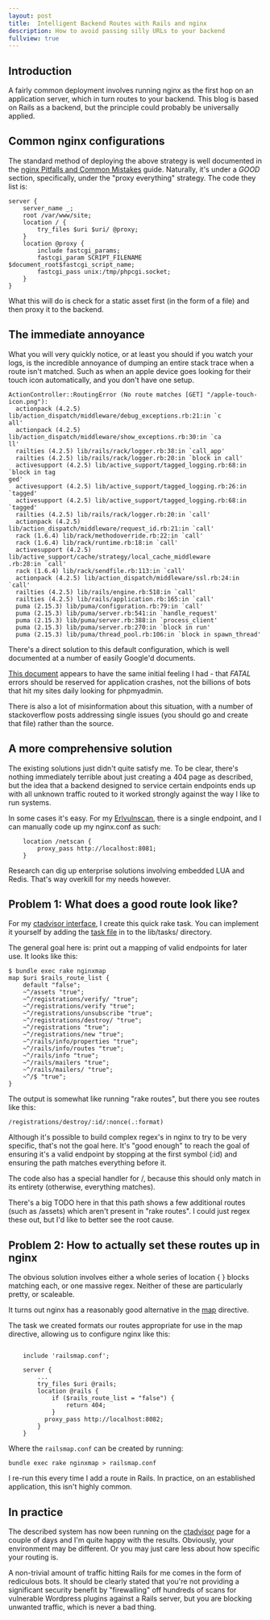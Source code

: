 ```yaml
---
layout: post
title:  Intelligent Backend Routes with Rails and nginx
description: How to avoid passing silly URLs to your backend
fullview: true
---
```


## Introduction
A fairly common deployment involves running nginx as the first hop on an application server, which in turn routes to your backend. This blog is based on Rails as a backend, but the principle could probably be universally applied.

## Common nginx configurations
The standard method of deploying the above strategy is well documented in the [nginx Pitfalls and Common Mistakes](https://www.nginx.com/resources/wiki/start/topics/tutorials/config_pitfalls/) guide. Naturally, it's under a *GOOD* section, specifically, under the "proxy everything" strategy. The code they list is:

```
server {
    server_name _;
    root /var/www/site;
    location / {
        try_files $uri $uri/ @proxy;
    }
    location @proxy {
        include fastcgi_params;
        fastcgi_param SCRIPT_FILENAME $document_root$fastcgi_script_name;
        fastcgi_pass unix:/tmp/phpcgi.socket;
    }
}

```

What this will do is check for a static asset first (in the form of a file) and then proxy it to the backend.

## The immediate annoyance
What you will very quickly notice, or at least you should if you watch your logs, is the incredible annoyance of dumping an entire stack trace when a route isn't matched. Such as when an apple device goes looking for their touch icon automatically, and you don't have one setup.

```
ActionController::RoutingError (No route matches [GET] "/apple-touch-icon.png"):
  actionpack (4.2.5) lib/action_dispatch/middleware/debug_exceptions.rb:21:in `c
all'
  actionpack (4.2.5) lib/action_dispatch/middleware/show_exceptions.rb:30:in `ca
ll'
  railties (4.2.5) lib/rails/rack/logger.rb:38:in `call_app'
  railties (4.2.5) lib/rails/rack/logger.rb:20:in `block in call'
  activesupport (4.2.5) lib/active_support/tagged_logging.rb:68:in `block in tag
ged'
  activesupport (4.2.5) lib/active_support/tagged_logging.rb:26:in `tagged'
  activesupport (4.2.5) lib/active_support/tagged_logging.rb:68:in `tagged'
  railties (4.2.5) lib/rails/rack/logger.rb:20:in `call'
  actionpack (4.2.5) lib/action_dispatch/middleware/request_id.rb:21:in `call'
  rack (1.6.4) lib/rack/methodoverride.rb:22:in `call'
  rack (1.6.4) lib/rack/runtime.rb:18:in `call'
  activesupport (4.2.5) lib/active_support/cache/strategy/local_cache_middleware
.rb:28:in `call'
  rack (1.6.4) lib/rack/sendfile.rb:113:in `call'
  actionpack (4.2.5) lib/action_dispatch/middleware/ssl.rb:24:in `call'
  railties (4.2.5) lib/rails/engine.rb:518:in `call'
  railties (4.2.5) lib/rails/application.rb:165:in `call'
  puma (2.15.3) lib/puma/configuration.rb:79:in `call'
  puma (2.15.3) lib/puma/server.rb:541:in `handle_request'
  puma (2.15.3) lib/puma/server.rb:388:in `process_client'
  puma (2.15.3) lib/puma/server.rb:270:in `block in run'
  puma (2.15.3) lib/puma/thread_pool.rb:106:in `block in spawn_thread'

```

There's a direct solution to this default configuration, which is well documented at a number of easily Google'd documents.

[This document](http://rubyjunky.com/cleaning-up-rails-4-production-logging.html) appears to have the same initial feeling I had - that *FATAL* errors should be reserved for application crashes, not the billions of bots that hit my sites daily looking for phpmyadmin.

There is also a lot of misinformation about this situation, with a number of stackoverflow posts addressing single issues (you should go and create that file) rather than the source.

## A more comprehensive solution

The existing solutions just didn't quite satisfy me. To be clear, there's nothing immediately terrible about just creating a 404 page as described, but the idea that a backend designed to service certain endpoints ends up with all unknown traffic routed to it worked strongly against the way I like to run systems.

In some cases it's easy. For my [Erlvulnscan](https://erlvulnscan.lolware.net), there is a single endpoint, and I can manually code up my nginx.conf as such:

```
    location /netscan {
        proxy_pass http://localhost:8081;
    }
```

Research can dig up enterprise solutions involving embedded LUA and Redis. That's way overkill for my needs however.

## Problem 1: What does a good route look like?

For my [ctadvisor interface](https://github.com/technion/ct_advisor_int), I create this quick rake task. You can implement it yourself by adding the [task file](https://github.com/technion/ct_advisor_int/blob/master/lib/tasks/nginxmap.rake) in to the lib/tasks/ directory.

The general goal here is: print out a mapping of valid endpoints for later use. It looks like this:

```
$ bundle exec rake nginxmap
map $uri $rails_route_list {
    default "false";
    ~^/assets "true";
    ~^/registrations/verify/ "true";
    ~^/registrations/verify "true";
    ~^/registrations/unsubscribe "true";
    ~^/registrations/destroy/ "true";
    ~^/registrations "true";
    ~^/registrations/new "true";
    ~^/rails/info/properties "true";
    ~^/rails/info/routes "true";
    ~^/rails/info "true";
    ~^/rails/mailers "true";
    ~^/rails/mailers/ "true";
    ~^/$ "true";
}
```

The output is somewhat like running "rake routes", but there you see routes like this:

```
/registrations/destroy/:id/:nonce(.:format)
```

Although it's possible to build complex regex's in nginx to try to be very specific, that's not the goal here. It's "good enough" to reach the goal of ensuring it's a valid endpoint by stopping at the first symbol (:id) and ensuring the path matches everything before it.

The code also has a special handler for /, because this should only match in its entirety (otherwise, everything matches).

There's a big TODO here in that this path shows a few additional routes (such as /assets) which aren't present in "rake routes". I could just regex these out, but I'd like to better see the root cause.

## Problem 2: How to actually set these routes up in nginx

The obvious solution involves either a whole series of location { } blocks matching each, or one massive regex. Neither of these are particularly pretty, or scaleable.

It turns out nginx has a reasonably good alternative in the [map](http://nginx.org/en/docs/http/ngx_http_map_module.html) directive.

The task we created formats our routes appropriate for use in the map directive, allowing us to configure nginx like this:

```

    include 'railsmap.conf';

    server {
        ...
        try_files $uri @rails;
        location @rails {
            if ($rails_route_list = "false") {
                return 404;
            }
          proxy_pass http://localhost:8082;
        }
    }
```

Where the `railsmap.conf` can be created by running:

```
bundle exec rake nginxmap > railsmap.conf
```

I re-run this every time I add a route in Rails. In practice, on an established application, this isn't highly common.

## In practice

The described system has now been running on the [ctadvisor](https://ctadvisor.lolware.net) page for a couple of days and I'm quite happy with the results. Obviously, your environment may be different. Or you may just care less about how specific your routing is.

A non-trivial amount of traffic hitting Rails for me comes in the form of rediculous bots. It should be clearly stated that you're not providing a significant security benefit by "firewalling" off hundreds of scans for vulnerable Wordpress plugins against a Rails server, but you are blocking unwanted traffic, which is never a bad thing.

